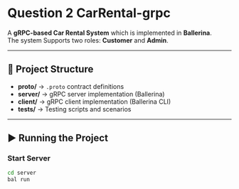 # Question 2 CarRental-grpc

A **gRPC-based Car Rental System** which is implemented in **Ballerina**.  
The system Supports two roles: **Customer** and **Admin**.

---

## 📂 Project Structure
- **proto/** → `.proto` contract definitions
- **server/** → gRPC server implementation (Ballerina)
- **client/** → gRPC client implementation (Ballerina CLI)
- **tests/** → Testing scripts and scenarios

---

## ▶️ Running the Project

### Start Server
```bash
cd server
bal run
